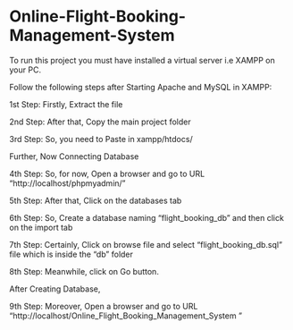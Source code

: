 # Online-Flight-Booking-Management-System
To run this project you must have installed a virtual server i.e XAMPP on your PC.

Follow the following steps after Starting Apache and MySQL in XAMPP:

1st Step: Firstly, Extract the file

2nd Step: After that, Copy the main project folder

3rd Step: So, you need to Paste in xampp/htdocs/

Further, Now Connecting Database

4th Step: So, for now, Open a browser and go to URL “http://localhost/phpmyadmin/”

5th Step: After that, Click on the databases tab

6th Step: So, Create a database naming “flight_booking_db” and then click on the import tab

7th Step: Certainly, Click on browse file and select “flight_booking_db.sql” file which is inside the “db” folder

8th Step: Meanwhile, click on Go button.

After Creating Database,

9th Step: Moreover, Open a browser and go to URL “http://localhost/Online_Flight_Booking_Management_System ”
